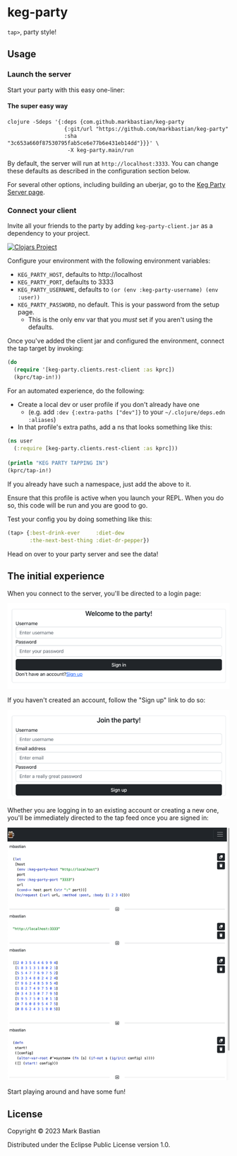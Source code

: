 # keg-party

`tap>`, party style!

## Usage

### Launch the server

Start your party with this easy one-liner:

#### The super easy way

```shell
clojure -Sdeps '{:deps {com.github.markbastian/keg-party
                  {:git/url "https://github.com/markbastian/keg-party"
                  :sha     "3c653a660f87530795fab5ce6e77b6e431eb14dd"}}}' \
                   -X keg-party.main/run
```

By default, the server will run at `http://localhost:3333`. You can change these defaults as described in the configuration section below.

For several other options, including building an uberjar, go to the [Keg Party Server page](./doc/server.md).

### Connect your client

Invite all your friends to the party by adding `keg-party-client.jar` as a dependency to your project.

[![Clojars Project](https://img.shields.io/clojars/v/com.github.markbastian/keg-party-client.svg)](https://clojars.org/com.github.markbastian/keg-party-client)

Configure your environment with the following environment variables:
- `KEG_PARTY_HOST`, defaults to http://localhost
- `KEG_PARTY_PORT`, defaults to 3333
- `KEG_PARTY_USERNAME`, defaults to `(or (env :keg-party-username) (env :user))`
- `KEG_PARTY_PASSWORD`, no default. This is your password from the setup page.
  - This is the only env var that you _must_ set if you aren't using the defaults.

Once you've added the client jar and configured the environment, connect the tap target by invoking:

```clojure
(do
  (require '[keg-party.clients.rest-client :as kprc])
  (kprc/tap-in!))
```

For an automated experience, do the following:
- Create a local dev or user profile if you don't already have one
  - (e.g. add `:dev {:extra-paths ["dev"]}` to your `~/.clojure/deps.edn` `:aliases`)
- In that profile's extra paths, add a ns that looks something like this:

```clojure
(ns user
  (:require [keg-party.clients.rest-client :as kprc]))

(println "KEG PARTY TAPPING IN")
(kprc/tap-in!)
```

If you already have such a namespace, just add the above to it.

Ensure that this profile is active when you launch your REPL. When you do so, this code will be run and you are good to go.

Test your config you by doing something like this:

```clojure
(tap> {:best-drink-ever     :diet-dew
       :the-next-best-thing :diet-dr-pepper})
```

Head on over to your party server and see the data!

## The initial experience

When you connect to the server, you'll be directed to a login page:

![login.png](doc/login.png)

If you haven't created an account, follow the "Sign up" link to do so:

![signup.png](doc/signup.png)

Whether you are logging in to an existing account or creating a new one, you'll be immediately directed to the tap feed once you are signed in:

![feed.png](doc/feed.png)

Start playing around and have some fun!

## License

Copyright © 2023 Mark Bastian

Distributed under the Eclipse Public License version 1.0.
